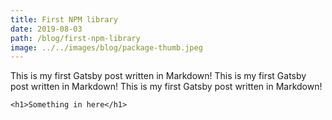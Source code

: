 ```yaml
---
title: First NPM library
date: 2019-08-03
path: /blog/first-npm-library
image: ../../images/blog/package-thumb.jpeg
---
```


This is my first Gatsby post written in Markdown! This is my first Gatsby post written in Markdown! This is my first Gatsby post written in Markdown!

```
<h1>Something in here</h1>
```